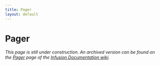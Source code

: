 ```yaml
---
title: Pager
layout: default
---
```


# Pager #

_This page is still under construction. An archived version can be found on the [Pager](http://wiki.fluidproject.org/display/docs/Pager) page of the [Infusion Documentation wiki](http://wiki.fluidproject.org/display/docs/Infusion+Documentation)._
